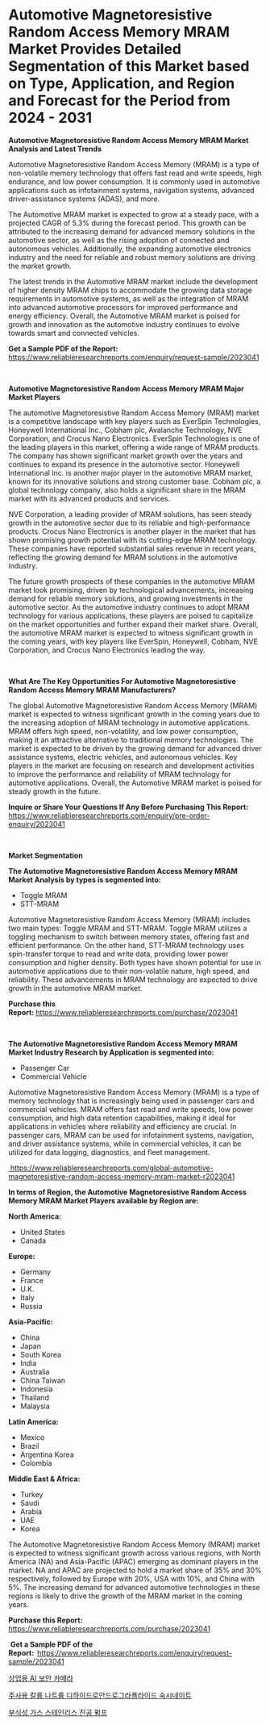 <p><h1>Automotive Magnetoresistive Random Access Memory MRAM Market Provides Detailed Segmentation of this Market based on Type, Application, and Region and Forecast for the Period from 2024 - 2031</h1></p><p><strong>Automotive Magnetoresistive Random Access Memory MRAM Market Analysis and Latest Trends</strong></p>
<p><p>Automotive Magnetoresistive Random Access Memory (MRAM) is a type of non-volatile memory technology that offers fast read and write speeds, high endurance, and low power consumption. It is commonly used in automotive applications such as infotainment systems, navigation systems, advanced driver-assistance systems (ADAS), and more.</p><p>The Automotive MRAM market is expected to grow at a steady pace, with a projected CAGR of 5.3% during the forecast period. This growth can be attributed to the increasing demand for advanced memory solutions in the automotive sector, as well as the rising adoption of connected and autonomous vehicles. Additionally, the expanding automotive electronics industry and the need for reliable and robust memory solutions are driving the market growth.</p><p>The latest trends in the Automotive MRAM market include the development of higher density MRAM chips to accommodate the growing data storage requirements in automotive systems, as well as the integration of MRAM into advanced automotive processors for improved performance and energy efficiency. Overall, the Automotive MRAM market is poised for growth and innovation as the automotive industry continues to evolve towards smart and connected vehicles.</p></p>
<p><strong>Get a Sample PDF of the Report:&nbsp;</strong> <a href="https://www.reliableresearchreports.com/enquiry/request-sample/2023041">https://www.reliableresearchreports.com/enquiry/request-sample/2023041</a></p>
<p>&nbsp;</p>
<p><strong>Automotive Magnetoresistive Random Access Memory MRAM Major Market Players</strong></p>
<p><p>The automotive Magnetoresistive Random Access Memory (MRAM) market is a competitive landscape with key players such as EverSpin Technologies, Honeywell International Inc., Cobham plc, Avalanche Technology, NVE Corporation, and Crocus Nano Electronics. EverSpin Technologies is one of the leading players in this market, offering a wide range of MRAM products. The company has shown significant market growth over the years and continues to expand its presence in the automotive sector. Honeywell International Inc. is another major player in the automotive MRAM market, known for its innovative solutions and strong customer base. Cobham plc, a global technology company, also holds a significant share in the MRAM market with its advanced products and services.</p><p>NVE Corporation, a leading provider of MRAM solutions, has seen steady growth in the automotive sector due to its reliable and high-performance products. Crocus Nano Electronics is another player in the market that has shown promising growth potential with its cutting-edge MRAM technology. These companies have reported substantial sales revenue in recent years, reflecting the growing demand for MRAM solutions in the automotive industry.</p><p>The future growth prospects of these companies in the automotive MRAM market look promising, driven by technological advancements, increasing demand for reliable memory solutions, and growing investments in the automotive sector. As the automotive industry continues to adopt MRAM technology for various applications, these players are poised to capitalize on the market opportunities and further expand their market share. Overall, the automotive MRAM market is expected to witness significant growth in the coming years, with key players like EverSpin, Honeywell, Cobham, NVE Corporation, and Crocus Nano Electronics leading the way.</p></p>
<p>&nbsp;</p>
<p><strong>What Are The Key Opportunities For Automotive Magnetoresistive Random Access Memory MRAM Manufacturers?</strong></p>
<p><p>The global Automotive Magnetoresistive Random Access Memory (MRAM) market is expected to witness significant growth in the coming years due to the increasing adoption of MRAM technology in automotive applications. MRAM offers high speed, non-volatility, and low power consumption, making it an attractive alternative to traditional memory technologies. The market is expected to be driven by the growing demand for advanced driver assistance systems, electric vehicles, and autonomous vehicles. Key players in the market are focusing on research and development activities to improve the performance and reliability of MRAM technology for automotive applications. Overall, the Automotive MRAM market is poised for steady growth in the future.</p></p>
<p><strong>Inquire or Share Your Questions If Any Before Purchasing This Report:</strong> <a href="https://www.reliableresearchreports.com/enquiry/pre-order-enquiry/2023041">https://www.reliableresearchreports.com/enquiry/pre-order-enquiry/2023041</a></p>
<p>&nbsp;</p>
<p><strong>Market Segmentation</strong></p>
<p><strong>The Automotive Magnetoresistive Random Access Memory MRAM Market Analysis by types is segmented into:</strong></p>
<p><ul><li>Toggle MRAM</li><li>STT-MRAM</li></ul></p>
<p><p>Automotive Magnetoresistive Random Access Memory (MRAM) includes two main types: Toggle MRAM and STT-MRAM. Toggle MRAM utilizes a toggling mechanism to switch between memory states, offering fast and efficient performance. On the other hand, STT-MRAM technology uses spin-transfer torque to read and write data, providing lower power consumption and higher density. Both types have shown potential for use in automotive applications due to their non-volatile nature, high speed, and reliability. These advancements in MRAM technology are expected to drive growth in the automotive MRAM market.</p></p>
<p><strong>Purchase this Report:&nbsp;</strong><a href="https://www.reliableresearchreports.com/purchase/2023041">https://www.reliableresearchreports.com/purchase/2023041</a></p>
<p>&nbsp;</p>
<p><strong>The Automotive Magnetoresistive Random Access Memory MRAM Market Industry Research by Application is segmented into:</strong></p>
<p><ul><li>Passenger Car</li><li>Commercial Vehicle</li></ul></p>
<p><p>Automotive Magnetoresistive Random Access Memory (MRAM) is a type of memory technology that is increasingly being used in passenger cars and commercial vehicles. MRAM offers fast read and write speeds, low power consumption, and high data retention capabilities, making it ideal for applications in vehicles where reliability and efficiency are crucial. In passenger cars, MRAM can be used for infotainment systems, navigation, and driver assistance systems, while in commercial vehicles, it can be utilized for data logging, diagnostics, and fleet management.</p></p>
<p><a href="https://www.reliableresearchreports.com/global-automotive-magnetoresistive-random-access-memory-mram-market-r2023041">&nbsp;https://www.reliableresearchreports.com/global-automotive-magnetoresistive-random-access-memory-mram-market-r2023041</a></p>
<p><strong>In terms of Region, the Automotive Magnetoresistive Random Access Memory MRAM Market Players available by Region are:</strong></p>
<p>
    <p> <strong> North America: </strong>
        <ul>
            <li>United States</li>
            <li>Canada</li>
        </ul>
        </p> 
    <p> <strong> Europe: </strong>
        <ul>
            <li>Germany</li>
            <li>France</li>
            <li>U.K.</li>
            <li>Italy</li>
            <li>Russia</li>
        </ul>
        </p> 
    <p> <strong> Asia-Pacific: </strong>
        <ul>
            <li>China</li>
            <li>Japan</li>
            <li>South Korea</li>
            <li>India</li>
            <li>Australia</li>
            <li>China Taiwan</li>
            <li>Indonesia</li>
            <li>Thailand</li>
            <li>Malaysia</li>
        </ul>
        </p> 
    <p> <strong> Latin America: </strong>
        <ul>
            <li>Mexico</li>
            <li>Brazil</li>
            <li>Argentina Korea</li>
            <li>Colombia</li>
        </ul>
        </p> 
    <p> <strong> Middle East & Africa: </strong>
        <ul>
            <li>Turkey</li>
            <li>Saudi</li>
            <li>Arabia</li>
            <li>UAE</li>
            <li>Korea</li>
        </ul>
    </p>
    </p>
<p><p>The Automotive Magnetoresistive Random Access Memory (MRAM) market is expected to witness significant growth across various regions, with North America (NA) and Asia-Pacific (APAC) emerging as dominant players in the market. NA and APAC are projected to hold a market share of 35% and 30% respectively, followed by Europe with 20%, USA with 10%, and China with 5%. The increasing demand for advanced automotive technologies in these regions is likely to drive the growth of the MRAM market in the coming years.</p></p>
<p><strong>Purchase this Report: </strong><a href="https://www.reliableresearchreports.com/purchase/2023041">https://www.reliableresearchreports.com/purchase/2023041</a></p>
<p>&nbsp;<strong>Get a Sample PDF of the Report:&nbsp;&nbsp;</strong><a href="https://www.reliableresearchreports.com/enquiry/request-sample/2023041">https://www.reliableresearchreports.com/enquiry/request-sample/2023041</a></p>
<p><strong></strong></p>
<p><p><a href="https://medium.com/@dudleyferry/%EC%83%81%EC%97%85%EC%9A%A9-ai-%EB%B3%B4%EC%95%88-%EC%B9%B4%EB%A9%94%EB%9D%BC-%EC%8B%9C%EC%9E%A5%EC%9D%84-%EA%B9%8A%EC%9D%B4-%ED%8C%8C%ED%97%A4%EC%B3%90%EB%B3%B4%EC%84%B8%EC%9A%94-%EB%8F%99%ED%96%A5-%EC%8B%9C%EC%9E%A5-%EC%84%B8%EB%B6%84%ED%99%94-%EB%B0%8F-%EA%B2%BD%EC%9F%81-%EB%B6%84%EC%84%9D-6fcb4eba2888">상업용 AI 보안 카메라</a></p><p><a href="https://medium.com/@jamar_anas/%ED%8F%AC%ED%83%80%EC%8A%98-%EB%82%98%ED%8A%B8%EB%A5%A8-%EB%94%94%ED%95%98%EC%9D%B4%EB%93%9C%EB%A1%9C%EC%95%88%EB%93%9C%EB%A1%9C%EA%B7%B8%EB%9D%BC%ED%8F%B4%EB%9D%BC%EC%9D%B4%EB%93%9C-%EC%82%AC%EB%B8%8C%EC%8B%A0%EC%82%B0%EC%A3%BC%EC%82%AC-%EC%8B%9C%EC%9E%A5%EC%9D%98-%EB%96%A0%EC%98%A4%EB%A5%B4%EB%8A%94-%ED%8A%B8%EB%A0%8C%EB%93%9C%EC%99%80-2024%EB%85%84%EB%B6%80%ED%84%B0-2031%EB%85%84%EA%B9%8C%EC%A7%80%EC%9D%98-%EB%AF%B8%EB%9E%98-%EC%A0%84%EB%A7%9D-3229dd56ba86">주사용 칼륨 나트륨 디하이드로안드로그라폴라이드 숙시네이트</a></p><p><a href="https://medium.com/@mathieu.rico66/%EB%B6%80%EC%8B%9D%EC%84%B1-%EA%B0%80%EC%8A%A4-%EC%8A%A4%ED%85%8C%EC%9D%B8%EB%A0%88%EC%8A%A4-%EC%8A%A4%ED%8B%B8-%EC%A7%84%EA%B3%B5-%ED%8E%8C%ED%94%84-%EC%8B%9C%EC%9E%A5-%EC%A0%90%EC%9C%A0%EC%9C%A8-%EB%B0%8F-%EC%8B%A0%EA%B7%9C-%ED%8A%B8%EB%A0%8C%EB%93%9C-%EB%B6%84%EC%84%9D-%EC%A2%85%EB%A5%98-%EC%9D%91%EC%9A%A9-%EC%B5%9C%EC%A2%85-%EC%82%AC%EC%9A%A9-%EB%B0%8F-2024%EB%85%84%EB%B6%80%ED%84%B0-2031%EB%85%84%EA%B9%8C%EC%A7%80%EC%9D%98-%EC%98%88%EC%B8%A1%EC%97%90-%EB%94%B0%EB%9D%BC-06c0a235d01f">부식성 가스 스테인리스 진공 펌프</a></p></p>